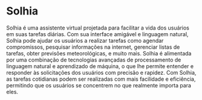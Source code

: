 # Solhia
 Solhia é uma assistente virtual projetada para facilitar a vida dos usuários em suas tarefas diárias. Com sua interface amigável e linguagem natural, Solhia pode ajudar os usuários a realizar tarefas como agendar compromissos, pesquisar informações na internet, gerenciar listas de tarefas, obter previsões meteorológicas, e muito mais. Solhia é alimentada por uma combinação de tecnologias avançadas de processamento de linguagem natural e aprendizado de máquina, o que lhe permite entender e responder às solicitações dos usuários com precisão e rapidez. Com Solhia, as tarefas cotidianas podem ser realizadas com mais facilidade e eficiência, permitindo que os usuários se concentrem no que realmente importa para eles.
